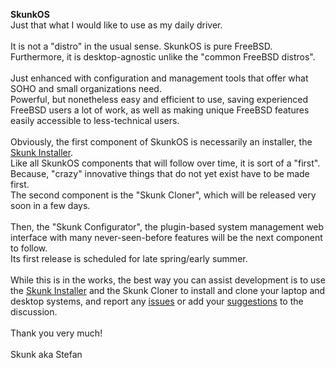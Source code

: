 <b>SkunkOS</b><br>
Just that what I would like to use as my daily driver.<br>
<br>
It is not a "distro" in the usual sense. SkunkOS is pure FreeBSD.<br>
Furthermore, it is desktop-agnostic unlike the "common FreeBSD distros".<br>
<br>
Just enhanced with configuration and management tools that offer what SOHO and small organizations need.<br>
Powerful, but nonetheless easy and efficient to use, saving experienced FreeBSD users a lot of work, as well as making unique FreeBSD features easily accessible to less-technical users.<br>
<br>
Obviously, the first component of SkunkOS is necessarily an installer, the <a href=https://github.com/SkunkOS/SkunkInstall>Skunk Installer</a>.<br>
Like all SkunkOS components that will follow over time, it is sort of a "first".<br>
Because, "crazy" innovative things that do not yet exist have to be made first.<br>
The second component is the "Skunk Cloner", which will be released very soon in a few days.<br>
<br>
Then, the "Skunk Configurator", the plugin-based system management web interface with many never-seen-before features will be the next component to follow.<br>
Its first release is scheduled for late spring/early summer.<br>
<br>
While this is in the works, the best way you can assist development is to use the <a href=https://github.com/SkunkOS/SkunkInstall>Skunk Installer</a> and the Skunk Cloner to install and clone your laptop and desktop systems, and report any <a href=https://github.com/SkunkOS/SkunkInstall/issues>issues</a> or add your <a href=https://github.com/SkunkOS/SkunkInstall/discussions>suggestions</a> to the discussion.<br>
<br>
Thank you very much!<br>
<br>
Skunk aka Stefan<br>
<!---
SkunkOS/SkunkOS is a ✨ special ✨ repository because its `README.md` (this file) appears on your GitHub profile.
You can click the Preview link to take a look at your changes.
--->

<!--
**SkunkOS/SkunkOS** is a ✨ _special_ ✨ repository because its `README.md` (this file) appears on your GitHub profile.

Here are some ideas to get you started:

- 🔭 I’m currently working on ...
- 🌱 I’m currently learning ...
- 👯 I’m looking to collaborate on ...
- 🤔 I’m looking for help with ...
- 💬 Ask me about ...
- 📫 How to reach me: ...
- 😄 Pronouns: ...
- ⚡ Fun fact: ...
-->
